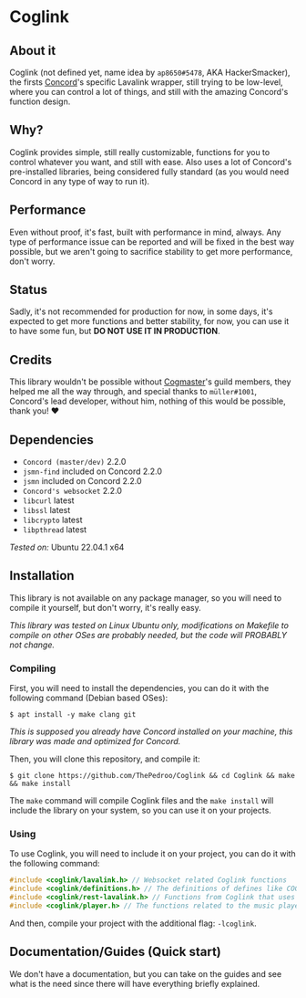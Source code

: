 # Coglink

## About it

Coglink (not defined yet, name idea by `ap8650#5478`, AKA HackerSmacker), the firsts [Concord](https://github.com/Cogmasters/concord)'s specific Lavalink wrapper, still trying to be low-level, where you can control a lot of things, and still with the amazing Concord's function design.

## Why?

Coglink provides simple, still really customizable, functions for you to control whatever you want, and still with ease.
Also uses a lot of Concord's pre-installed libraries, being considered fully standard (as you would need Concord in any type of way to run it).

## Performance

Even without proof, it's fast, built with performance in mind, always. Any type of performance issue can be reported and will be fixed in the best way possible, but we aren't going to sacrifice stability to get more performance, don't worry.

## Status

Sadly, it's not recommended for production for now, in some days, it's expected to get more functions and better stability, for now, you can use it to have some fun, but **DO NOT USE IT IN PRODUCTION**.

## Credits

This library wouldn't be possible without [Cogmaster](https://discord.gg/YcaK3puy49)'s guild members, they helped me all the way through, and special thanks to `müller#1001`, Concord's lead developer, without him, nothing of this would be possible, thank you! ❤️

## Dependencies

* `Concord (master/dev)` 2.2.0
* `jsmn-find` included on Concord 2.2.0
* `jsmn` included on Concord 2.2.0
* `Concord's websocket` 2.2.0
* `libcurl` latest
* `libssl` latest
* `libcrypto` latest
* `libpthread` latest

*Tested on:* Ubuntu 22.04.1 x64

## Installation

This library is not available on any package manager, so you will need to compile it yourself, but don't worry, it's really easy.

*This library was tested on Linux Ubuntu only, modifications on Makefile to compile on other OSes are probably needed, but the code will PROBABLY not change.*

### Compiling

First, you will need to install the dependencies, you can do it with the following command (Debian based OSes):

```console
$ apt install -y make clang git
```

*This is supposed you already have Concord installed on your machine, this library was made and optimized for Concord.*

Then, you will clone this repository, and compile it:

```console
$ git clone https://github.com/ThePedroo/Coglink && cd Coglink && make && make install
```

The `make` command will compile Coglink files and the `make install` will include the library on your system, so you can use it on your projects.

### Using

To use Coglink, you will need to include it on your project, you can do it with the following command:

```c
#include <coglink/lavalink.h> // Websocket related Coglink functions
#include <coglink/definitions.h> // The definitions of defines like COGLINK_SUCCESS
#include <coglink/rest-lavalink.h> // Functions from Coglink that uses Lavalink rest API
#include <coglink/player.h> // The functions related to the music player
```

And then, compile your project with the additional flag: `-lcoglink`.

## Documentation/Guides (Quick start)

We don't have a documentation, but you can take on the guides and see what is the need since there will have everything briefly explained.